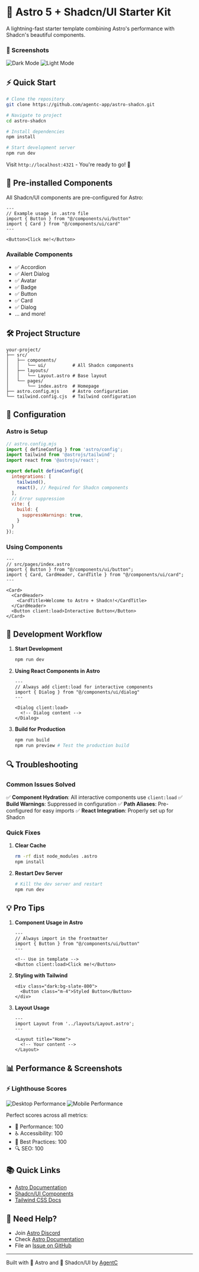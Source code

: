 # 🚀 Astro 5 + Shadcn/UI Starter Kit

A lightning-fast starter template combining Astro's performance with Shadcn's beautiful components.

### 🎨  Screenshots
![Dark Mode](/screenshots/screenshot-dark.png)
![Light Mode](/screenshots/screenshot-light.png)


## ⚡ Quick Start

```bash
# Clone the repository
git clone https://github.com/agentc-app/astro-shadcn.git

# Navigate to project
cd astro-shadcn

# Install dependencies
npm install

# Start development server
npm run dev
```

Visit `http://localhost:4321` - You're ready to go! 🎉

## 🎨 Pre-installed Components

All Shadcn/UI components are pre-configured for Astro:

```astro
---
// Example usage in .astro file
import { Button } from "@/components/ui/button"
import { Card } from "@/components/ui/card"
---

<Button>Click me!</Button>
```

### Available Components
- ✅ Accordion
- ✅ Alert Dialog
- ✅ Avatar
- ✅ Badge
- ✅ Button
- ✅ Card
- ✅ Dialog
- ... and more!

## 🛠️ Project Structure

```text
your-project/
├── src/
│   ├── components/
│   │   └── ui/          # All Shadcn components
│   ├── layouts/
│   │   └── Layout.astro # Base layout
│   └── pages/
│       └── index.astro  # Homepage
├── astro.config.mjs     # Astro configuration
└── tailwind.config.cjs  # Tailwind configuration
```

## 🔧 Configuration

### Astro is Setup
```js
// astro.config.mjs
import { defineConfig } from 'astro/config';
import tailwind from '@astrojs/tailwind';
import react from '@astrojs/react';

export default defineConfig({
  integrations: [
    tailwind(),
    react(), // Required for Shadcn components
  ],
  // Error suppression
  vite: {
    build: {
      suppressWarnings: true,
    }
  }
});
```

### Using Components

```astro
---
// src/pages/index.astro
import { Button } from "@/components/ui/button";
import { Card, CardHeader, CardTitle } from "@/components/ui/card";
---

<Card>
  <CardHeader>
    <CardTitle>Welcome to Astro + Shadcn!</CardTitle>
  </CardHeader>
  <Button client:load>Interactive Button</Button>
</Card>
```

## 🚀 Development Workflow

1. **Start Development**
   ```bash
   npm run dev
   ```

2. **Using React Components in Astro**
   ```astro
   ---
   // Always add client:load for interactive components
   import { Dialog } from "@/components/ui/dialog"
   ---
   
   <Dialog client:load>
     <!-- Dialog content -->
   </Dialog>
   ```

3. **Build for Production**
   ```bash
   npm run build
   npm run preview # Test the production build
   ```

## 🔍 Troubleshooting

### Common Issues Solved

✅ **Component Hydration**: All interactive components use `client:load`
✅ **Build Warnings**: Suppressed in configuration
✅ **Path Aliases**: Pre-configured for easy imports
✅ **React Integration**: Properly set up for Shadcn

### Quick Fixes

1. **Clear Cache**
   ```bash
   rm -rf dist node_modules .astro
   npm install
   ```

2. **Restart Dev Server**
   ```bash
   # Kill the dev server and restart
   npm run dev
   ```

## 💡 Pro Tips

1. **Component Usage in Astro**
   ```astro
   ---
   // Always import in the frontmatter
   import { Button } from "@/components/ui/button"
   ---
   
   <!-- Use in template -->
   <Button client:load>Click me!</Button>
   ```

2. **Styling with Tailwind**
   ```astro
   <div class="dark:bg-slate-800">
     <Button class="m-4">Styled Button</Button>
   </div>
   ```

3. **Layout Usage**
   ```astro
   ---
   import Layout from '../layouts/Layout.astro';
   ---
   
   <Layout title="Home">
     <!-- Your content -->
   </Layout>
   ```

## 📊 Performance & Screenshots

### ⚡ Lighthouse Scores
![Desktop Performance](/screenshots/lighthouse-desktop.png)
![Mobile Performance](/screenshots/lighthouse-mobile.png)

Perfect scores across all metrics:
- 🚀 Performance: 100
- ♿ Accessibility: 100
- 🔧 Best Practices: 100
- 🔍 SEO: 100



## 📚 Quick Links

- [Astro Documentation](https://docs.astro.build)
- [Shadcn/UI Components](https://ui.shadcn.com/docs/components/accordion)
- [Tailwind CSS Docs](https://tailwindcss.com/docs)

## 🤝 Need Help?

- Join [Astro Discord](https://astro.build/chat)
- Check [Astro Documentation](https://docs.astro.build)
- File an [Issue on GitHub](https://github.com/agentc-app/astro-shadcn/issues)

---

Built with 🚀 Astro and 🎨 Shadcn/UI by [AgentC](https://agentc.app)
